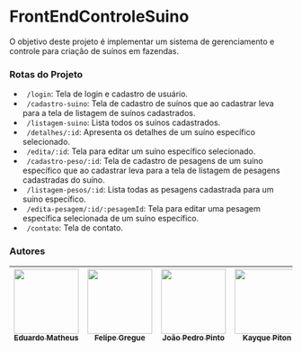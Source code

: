 # FrontEndControleSuino

O objetivo deste projeto é implementar um sistema de gerenciamento e controle para criação de suínos em fazendas.

### Rotas do Projeto

- ` /login`: Tela de login e cadastro de usuário.
- ` /cadastro-suino`: Tela de cadastro de suínos que ao cadastrar leva para a tela de listagem de suínos cadastrados.
- ` /listagem-suino`: Lista todos os suínos cadastrados.
- ` /detalhes/:id`: Apresenta os detalhes de um suíno específico selecionado.
- ` /edita/:id`: Tela para editar um suíno específico selecionado.
- ` /cadastro-peso/:id`: Tela de cadastro de pesagens de um suíno específico que ao cadastrar leva para a tela de listagem de pesagens cadastradas do suíno.
- ` /listagem-pesos/:id`: Lista todas as pesagens cadastrada para um suíno específico.
- ` /edita-pesagem/:id/:pesagemId`: Tela para editar uma pesagem específica selecionada de um suíno específico.
- ` /contato`: Tela de contato.

### Autores

| [<img src="https://avatars.githubusercontent.com/u/86726800?v=4" width=115><br><sub>Eduardo Matheus</sub>](https://github.com/EduardoMatheus96) | [<img src="https://avatars.githubusercontent.com/u/82590761?v=4" width=115><br><sub>Felipe Gregue</sub>](https://github.com/FelipeGregue) | [<img src="https://avatars.githubusercontent.com/u/32523778?v=4" width=115><br><sub>João Pedro Pinto</sub>](https://github.com/joaopedropinto) | [<img src="https://avatars.githubusercontent.com/u/76014751?v=4" width=115><br><sub>Kayque Piton</sub>](https://github.com/kayquepiton) | [<img src="https://avatars.githubusercontent.com/u/32984720?v=4" width=115><br><sub>Valber Francisco</sub>](https://github.com/ValberF) |
| :----------------------------------------------------------------------------------------------------------------------------------------------------------: | :--------------------------------------------------------------------------------------------------------------------------------------: | :-------------------------------------------------------------------------------------------------------------------------------------: | :--------------------------------------------------------------------------------------------------------------------------------------: | :------------------------------------------------------------------------------------------------------------------------------------------------: |
